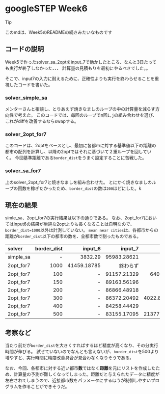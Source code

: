# googleSTEP Week6

> [!TIP]
> このmdは、Week5のREADMEの続きみたいなものです

## コードの説明
Week5で作ったsolver_sa_2optをinput_7で動かしたところ、なんと3日たっても実行が終了しなかった、、、
計算量の見積もりを最初にやるべきでした。。

そこで、input7の入力に耐えるために、正確性よりも実行を終わらせることを重視したコードを書いた。

### solver_simple_sa
メンターさんと相談し、とりあえず焼きなましのループの中の計算量を減らす方向性で考えた。
このコードでは、毎回のループでn回`i,j`の組み合わせを選び、これがdiffを改善するならswapする。

### solver_2opt_for7
このコードは、2optをベースとし、最初に各都市に対する基準値以下の距離の都市の配列を計算し、以降の2optではそれに基づいて２重ループを回していく。
今回基準距離である`border_dist`をうまく設定することに苦戦した。

### solver_sa_for7
上のsolver_2opt_for7と焼きなましを組み合わせた。
とにかく焼きなましのループの回数を稼ぎたかったため、`border_dist`の数は`200`ほどにした。k

## 現在の結果
simle_sa、2opt_for7の実行結果は以下の通りである。
なお、2opt_for7においてはinput6の結果が単純な2optよりも長くなることは自明なので、`border_dist=1000`以外は計測していない。
`mean near cities`は、各都市からの距離が`border_dist`以下の都市の数を、全都市数で割ったものである。

|solver|border_dist|input_6|input_7|run time(input_7)|mean near cities|
|:---|---:|---:|---:|---:|---:|
|simple_sa|-|3832.29|95983.28621|-|-|
|2opt_for7|1000|41459.18785|終わらず|-|-|
|2opt_for7|100|-|91157.21329|640.510349273681(s)|164.677490234375|
|2opt_for7|150|-|89163.56196|1343(s)|356.658935546875|
|2opt_for7|200|-|86866.48918|2456.840437(s)|725.1025390625|
|2opt_for7|300|-|86372.20492|4022.8323311805725(s)|1261.173828125|
|2opt_for7|400|-|84258.44429|7629.72099(s)|2056.77099609375|
|2opt_for7|500|-|83155.17095|21377.507103919983(s)|2933.651123046875|

## 考察など
当たり前だが`border_dist`を大きくすればするほど精度が高くなり、その分実行時間が伸びる。
試せていないのでなんとも言えないが、`border_dist`を500より増やすと、実行時間に精度改善具合が見合わなくなりそうである。

なお、今回、各都市に対する近い都市**数**ではなく**距離**を元にリストを作成したため、計算量の予測が難しくなってしまった。距離だと与えられたデータに精度が左右されてしまうので、近接都市数をパラメータにするほうが制御しやすいプログラムを作ることができそうだ。

